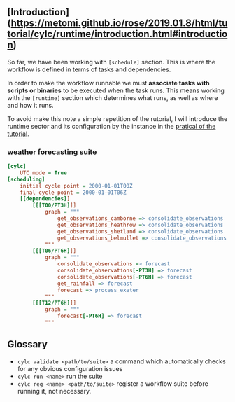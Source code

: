 ## [Introduction] (https://metomi.github.io/rose/2019.01.8/html/tutorial/cylc/runtime/introduction.html#introduction)
So far, we have been working with  `[schedule]` section. This is where the workflow is defined in terms of tasks and dependencies.  

In order to make the workflow runnable 
we must **associate tasks with scripts or binaries** to be executed when the task runs. 
This means working with the `[runtime]` section which determines what runs, as well as where and how it runs.

To avoid make this note a simple repetition of the rutorial, 
I will introduce the runtime sector and its configuration by the instance in the [pratical of the tutorial](https://metomi.github.io/rose/2019.01.8/html/tutorial/cylc/runtime/introduction.html#admonition-3).
### weather forecasting suite
```INI
[cylc]
    UTC mode = True
[scheduling]
    initial cycle point = 2000-01-01T00Z
    final cycle point = 2000-01-01T06Z
    [[dependencies]]
        [[[T00/PT3H]]]
            graph = """
                get_observations_camborne => consolidate_observations
                get_observations_heathrow => consolidate_observations
                get_observations_shetland => consolidate_observations
                get_observations_belmullet => consolidate_observations
            """
        [[[T06/PT6H]]]
            graph = """
                consolidate_observations => forecast
                consolidate_observations[-PT3H] => forecast
                consolidate_observations[-PT6H] => forecast
                get_rainfall => forecast
                forecast => process_exeter
            """
        [[[T12/PT6H]]]
            graph = """
                forecast[-PT6H] => forecast
            """
```

## Glossary
- `cylc validate <path/to/suite>`
a command which automatically checks for any obvious configuration issues
- `cylc run <name>`
run the suite
- `cylc reg <name> <path/to/suite>`
register a workflow suite before running it, not necessary.
